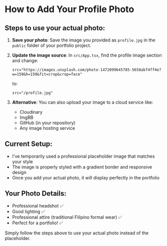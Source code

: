# How to Add Your Profile Photo

## Steps to use your actual photo:

1. **Save your photo**: Save the image you provided as `profile.jpg` in the `public` folder of your portfolio project.

2. **Update the image source**: In `src/App.tsx`, find the profile image section and change:
   ```tsx
   src="https://images.unsplash.com/photo-1472099645785-5658abf4ff4e?w=150&h=150&fit=crop&crop=face"
   ```
   to:
   ```tsx
   src="/profile.jpg"
   ```

3. **Alternative**: You can also upload your image to a cloud service like:
   - Cloudinary
   - ImgBB
   - GitHub (in your repository)
   - Any image hosting service

## Current Setup:
- I've temporarily used a professional placeholder image that matches your style
- The image is properly styled with a gradient border and responsive design
- Once you add your actual photo, it will display perfectly in the portfolio

## Your Photo Details:
- Professional headshot ✅
- Good lighting ✅
- Professional attire (traditional Filipino formal wear) ✅
- Perfect for a portfolio! ✅

Simply follow the steps above to use your actual photo instead of the placeholder.
